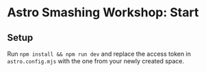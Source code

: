 # Astro Smashing Workshop: Start

## Setup

Run `npm install && npm run dev` and replace the access token in `astro.config.mjs` with the one from your newly created space.